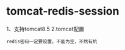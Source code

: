 # tomcat-redis-session
1、支持tomcat8.5
2.tomcat配置
	<Valve className="com.orangefunction.tomcat.redissessions.RedisSessionHandlerValve" />
	<Manager className="com.orangefunction.tomcat.redissessions.RedisSessionManager"
	host="127.0.0.1"
	port="6379"
	database="0"
	password="123456"
	maxInactiveInterval="60" />

	redis密码一定要设置，不能为空，不然有坑